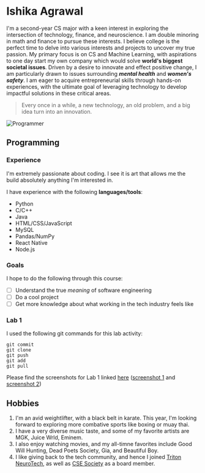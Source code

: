 # Ishika Agrawal
I'm a second-year CS major with a keen interest in exploring the intersection of technology, finance, and neuroscience. I am double minoring in math and finance to pursue these interests. I believe college is the perfect time to delve into various interests and projects to uncover my true passion.
My primary focus is on CS and Machine Learning, with aspirations to one day start my own company which would solve **world's biggest societal issues**. Driven by a desire to innovate and effect positive change, 
I am particularly drawn to issues surrounding **_mental health_** and **_women's safety_**. I am eager to acquire entrepreneurial skills through hands-on experiences, with the ultimate goal of leveraging technology to develop impactful solutions in these critical areas.

> Every once in a while, a new technology, an old problem, and a big idea turn into an innovation.

![Programmer](/programmer.png)

## Programming
### Experience
I'm extremely passionate about coding. I see it is art that allows me the build absolutely anything I'm interested in.

I have experience with the following **languages/tools**:
+ Python
+ C/C++
+ Java
+ HTML/CSS/JavaScript
+ MySQL
+ Pandas/NumPy
+ React Native
+ Node.js

### Goals
I hope to do the following through this course:
- [ ] Understand the true _meaning_ of software engineering
- [ ] Do a cool project
- [ ] Get more knowledge about what working in the tech industry feels like

### Lab 1
I used the following git commands for this lab activity:
```
git commit
git clone
git push
git add
git pull
```
Please find the screenshots for Lab 1 linked [here](/Lab1) ([screenshot 1](/Lab1/ss1.png) and [screenshot 2](/Lab1/ss2.png))


## Hobbies
1. I'm an avid weightlifter, with a black belt in karate. This year, I'm looking forward to exploring more combative sports like boxing or muay thai.
2. I have a very diverse music taste, and some of my favorite artists are MGK, Juice Wrld, Eminem.
3. I also enjoy watching movies, and my all-timne favorites include Good Will Hunting, Dead Poets Society, Gia, and Beautiful Boy.
4. I like giving back to the tech community, and hence I joined [Triton NeuroTech](https://neurotech.ucsd.edu), as well as [CSE Society](https://csesucsd.com) as a board member.

